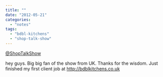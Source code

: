 ```yaml
---
title: ""
date: "2012-05-21"
categories: 
  - "notes"
tags: 
  - "bdbl-kitchens"
  - "shop-talk-show"
---
```


[@ShopTalkShow](https://twitter.com/ShopTalkShow)

hey guys. Big big fan of the show from UK. Thanks for the wisdom. Just finished my first client job at http://bdblkitchens.co.uk
